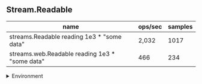 ## Stream.Readable

|name|ops/sec|samples|
|-|-|-|
|streams.Readable reading 1e3 * "some data"|2,032|1017|
|streams.web.Readable reading 1e3 * "some data"|466|234|


<details>
<summary>Environment</summary>

* __Machine:__ linux x64 | 4 vCPUs | 7.6GB Mem
* __Run:__ Thu Sep 04 2025 19:24:07 GMT+0000 (Coordinated Universal Time)
* __Node:__ `v18.0.0`
</details>

<!--
{"environment":{"platform":"linux","arch":"x64","cpus":4,"totalMemory":7.597843170166016},"benchmarks":[{"name":"streams.Readable reading 1e3 * \"some data\"","samples":1017,"opsSec":2032.8800010264745},{"name":"streams.web.Readable reading 1e3 * \"some data\"","samples":234,"opsSec":466.06039087855606}]}-->
